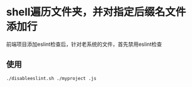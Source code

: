 # shell遍历文件夹，并对指定后缀名文件添加行
前端项目添加eslint检查后，针对老系统的文件，首先禁用eslint检查

## 使用

```bash
./disableeslint.sh ./myproject .js
```
